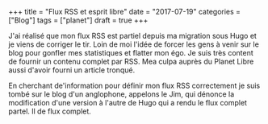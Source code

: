 +++
title = "Flux RSS et esprit libre"
date = "2017-07-19"
categories = ["Blog"]
tags = ["planet"]
draft = true
+++

J'ai réalisé que mon flux RSS est partiel depuis ma migration sous Hugo et je
viens de corriger le tir. Loin de moi l'idée de forcer les gens à venir sur le
blog pour gonfler mes statistiques et flatter mon égo. Je suis très content de
fournir un contenu complet par RSS. Mea culpa auprès du Planet Libre aussi
d'avoir fourni un article tronqué.

En cherchant de'information pour définir mon flux RSS correctement je suis tombé
sur le blog d'un anglophone, appelons le Jim, qui dénonce la modification
d'une version à l'autre de Hugo qui a rendu le flux complet partel. Il de flux complet.

